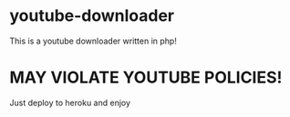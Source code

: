 # youtube-downloader
<p>This is a youtube downloader written in php!</p>
<h1>MAY VIOLATE YOUTUBE POLICIES!</h1>
<p>Just deploy to heroku and enjoy</p>
